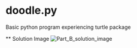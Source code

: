 # doodle.py
Basic python program experiencing turtle package

** Solution Image
![Part_B_solution_image](https://github.com/user-attachments/assets/62934a34-4237-45f3-b8fa-3debaa98b154)
